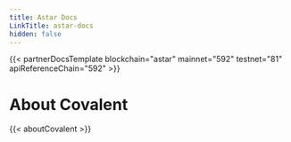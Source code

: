 ```yaml
---
title: Astar Docs
LinkTitle: astar-docs
hidden: false
---
```


{{< partnerDocsTemplate blockchain="astar" mainnet="592" testnet="81" apiReferenceChain="592" >}}
&nbsp;
# About Covalent
{{< aboutCovalent >}}